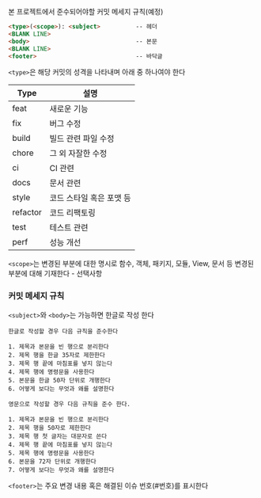 본 프로젝트에서 준수되어야할 커밋 메세지 규칙(예정)

```html
<type>(<scope>): <subject>          -- 헤더
<BLANK LINE>
<body>                              -- 본문
<BLANK LINE>
<footer>                            -- 바닥글
```
`<type>`은 해당 커밋의 성격을 나타내며 아래 중 하나여야 한다

|Type|설명|
|---|---|
|feat|새로운 기능|
|fix|버그 수정|
|build|빌드 관련 파일 수정|
|chore|그 외 자잘한 수정|
|ci|CI 관련|
|docs|문서 관련|
|style|코드 스타일 혹은 포맷 등|
|refactor|코드 리팩토링|
|test|테스트 관련|
|perf|성능 개선|

`<scope>`는 변경된 부분에 대한 명시로 함수, 객체, 패키지, 모듈, View, 문서 등 변경된 부분에 대해 기재한다 - 선택사항

### 커밋 메세지 규칙
`<subject>`와 `<body>`는 가능하면 한글로 작성 한다
```
한글로 작성할 경우 다음 규칙을 준수한다

1. 제목과 본문을 빈 행으로 분리한다
2. 제목 행을 한글 35자로 제한한다
3. 제목 행 끝에 마침표를 넣지 않는다
4. 제목 행에 명령문을 사용한다
5. 본문을 한글 50자 단위로 개행한다
6. 어떻게 보다는 무엇과 왜를 설명한다

영문으로 작성할 경우 다음 규칙을 준수 한다.

1. 제목과 본문을 빈 행으로 분리한다
2. 제목 행을 50자로 제한한다
3. 제목 행 첫 글자는 대문자로 쓴다
4. 제목 행 끝에 마침표를 넣지 않는다
5. 제목 행에 명령문을 사용한다
6. 본문을 72자 단위로 개행한다
7. 어떻게 보다는 무엇과 왜를 설명한다
```

`<footer>`는 주요 변경 내용 혹은 해결된 이슈 번호(#번호)를 표시한다